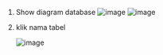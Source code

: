1. Show diagram database
   ![image](https://github.com/nadintaaalwaz/nadintrylearnphp/assets/160230442/2c6d9374-2577-412f-8cfa-700ef3965158)
   ![image](https://github.com/nadintaaalwaz/nadintrylearnphp/assets/160230442/4d069f66-67b1-429b-990f-0c713d848c96)
2. klik nama tabel
   
   ![image](https://github.com/nadintaaalwaz/nadintrylearnphp/assets/160230442/f5cc6737-6d4b-42f0-899d-a0c759a61328)
